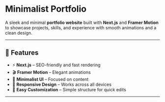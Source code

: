 # Minimalist Portfolio

A sleek and minimal **portfolio website** built with **Next.js** and **Framer Motion** to showcase projects, skills, and experience with smooth animations and a clean design.

---

## 🚀 Features

- ⚡ **Next.js** – SEO-friendly and fast rendering
- 🎬 **Framer Motion** – Elegant animations
- 🎨 **Minimalist UI** – Focused on content
- 📱 **Responsive Design** – Works across all devices
- 🧩 **Easy Customization** – Simple structure for quick edits

---

